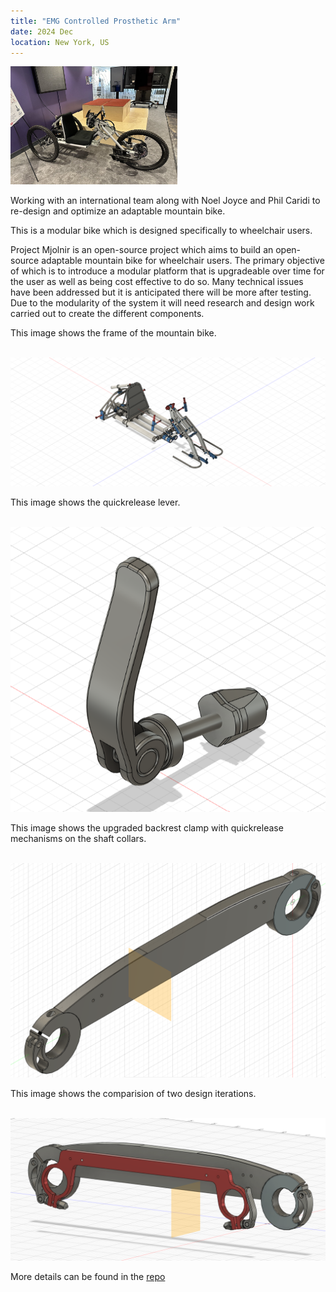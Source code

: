 ```yaml
---
title: "EMG Controlled Prosthetic Arm"
date: 2024 Dec
location: New York, US
---
```


  <img src='/images/Photo_1.jpg' alt='Shop' width='267' height='189'>
  <br>

Working with an international team along with Noel Joyce and Phil Caridi to re-design and optimize an adaptable mountain bike.

This is a modular bike which is designed specifically to wheelchair users.

Project Mjolnir is an open-source project which aims to build an open-source adaptable mountain bike for wheelchair users. The primary objective of which is to introduce a modular platform that is upgradeable over time for the user as well as being cost effective to do so. Many technical issues have been addressed but it is anticipated there will be more after testing. Due to the modularity of the system it will need research and design work carried out to create the different components.

This image shows the frame of the mountain bike.

<br/><img src='/images/Mjolnir R 2.0 v5_master file.png'>

This image shows the quickrelease lever.

<br/><img src='/images/qrclamp.png'>

This image shows the upgraded backrest clamp with quickrelease mechanisms on the shaft collars.

<br/><img src='/images/shaftcollar.png'>

This image shows the comparision of two design iterations.

<br/><img src='/images/backrest.png'>


More details can be found in the [repo](https://github.com/abixxvii/MjolnirMTB)
